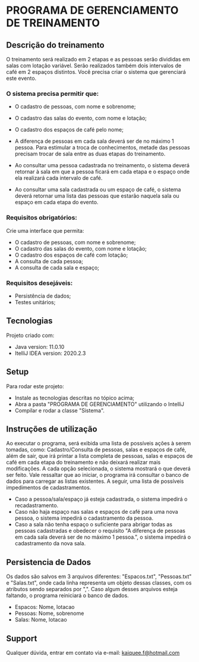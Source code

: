 # PROGRAMA DE GERENCIAMENTO DE TREINAMENTO

## Descrição do treinamento
O treinamento será realizado em 2 etapas e as pessoas serão divididas em salas com lotação variável. 
Serão realizados também dois intervalos de café em 2 espaços distintos. 
Você precisa criar o sistema que gerenciará este evento.

### O sistema precisa permitir que:
- O cadastro de pessoas, com nome e sobrenome;
- O cadastro das salas do evento, com nome e lotação;
- O cadastro dos espaços de café pelo nome;

- A diferença de pessoas em cada sala deverá ser de no máximo 1 pessoa. Para estimular a troca de conhecimentos, metade das pessoas precisam trocar de sala entre as duas etapas do treinamento.
- Ao consultar uma pessoa cadastrada no treinamento, o sistema deverá retornar à sala em que a pessoa ficará em cada etapa e o espaço onde ela realizará cada intervalo de café.
- Ao consultar uma sala cadastrada ou um espaço de café, o sistema deverá retornar uma lista das pessoas que estarão naquela sala ou espaço em cada etapa do evento.

### Requisitos obrigatórios:
Crie uma interface que permita: 
- O cadastro de pessoas, com nome e sobrenome;
- O cadastro das salas do evento, com nome e lotação;
- O cadastro dos espaços de café com lotação;
- A consulta de cada pessoa;
- A consulta de cada sala e espaço;

### Requisitos desejáveis:
- Persistência de dados;
- Testes unitários;
	
## Tecnologias
Projeto criado com:
* Java version: 11.0.10
* ItelliJ IDEA version: 2020.2.3
	
## Setup
Para rodar este projeto:
- Instale as tecnologias descritas no tópico acima;
- Abra a pasta "PROGRAMA DE GERENCIAMENTO" utilizando o IntelliJ
- Compilar e rodar a classe "Sistema".

## Instruções de utilização
Ao executar o programa, será exibida uma lista de possíveis ações à serem tomadas, como: Cadastro/Consulta de pessoas, salas e espaços de café, além de sair, que irá printar a lista completa de pessoas, salas e espaços de café em cada etapa do treinamento e não deixará realizar mais modificações.
A cada opção selecionada, o sistema mostrará o que deverá ser feito.
Vale ressaltar que ao iniciar, o programa irá consultar o banco de dados para carregar as listas existentes.
A seguir, uma lista de possíveis impedimentos de cadastramentos.
- Caso a pessoa/sala/espaço já esteja cadastrada, o sistema impedirá o recadastramento.
- Caso não haja espaço nas salas e espaços de café para uma nova pessoa, o sistema impedirá o cadastramento da pessoa.
- Caso a sala não tenha espaço o suficiente para abrigar todas as pessoas cadastradas e obedecer o requisito "A diferença de pessoas em cada sala deverá ser de no máximo 1 pessoa.", o sistema impedirá o cadastramento da nova sala.


## Persistencia de Dados
Os dados são salvos em 3 arquivos diferentes: "Espacos.txt", "Pessoas.txt" e "Salas.txt", onde cada linha representa um objeto dessas classes, com os atributos sendo separados por ",". Caso algum desses arquivos esteja faltando, o programa reiniciará o banco de dados.

- Espacos: Nome, lotacao
- Pessoas: Nome, sobrenome
- Salas: Nome, lotacao

## Support
Qualquer dúvida, entrar em contato via e-mail: kaiquee.f@hotmail.com
